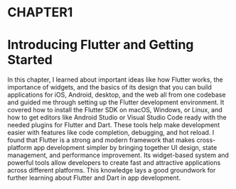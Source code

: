 # CHAPTER1
# Introducing Flutter and Getting Started
In this chapter, I learned about important ideas like how Flutter works, the importance of widgets, and the basics of its design that you can build applications for iOS, Android, desktop, and the web all from one codebase and guided me through setting up the Flutter development environment. It covered how to install the Flutter SDK on macOS, Windows, or Linux, and how to get editors like Android Studio or Visual Studio Code ready with the needed plugins for Flutter and Dart. These tools help make development easier with features like code completion, debugging, and hot reload. I found that Flutter is a strong and modern framework that makes cross-platform app development simpler by bringing together UI design, state management, and performance improvement. Its widget-based system and powerful tools allow developers to create fast and attractive applications across different platforms. This knowledge lays a good groundwork for further learning about Flutter and Dart in app development.

